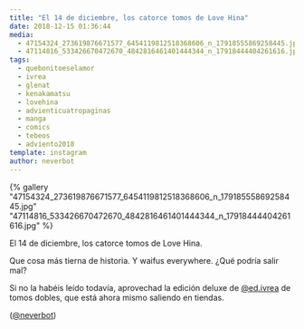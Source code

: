 ```yaml
---
title: "El 14 de diciembre, los catorce tomos de Love Hina"
date: 2018-12-15 01:36:44
media: 
  - 47154324_273619876671577_6454119812518368606_n_17918555869258445.jpg
  - 47114816_533426670472670_4842816461401444344_n_17918444404261616.jpg
tags: 
  - quebonitoeselamor
  - ivrea
  - glenat
  - kenakamatsu
  - lovehina
  - advienticuatropaginas
  - manga
  - comics
  - tebeos
  - adviento2018
template: instagram
author: neverbot
---
```


{% gallery "47154324_273619876671577_6454119812518368606_n_17918555869258445.jpg" "47114816_533426670472670_4842816461401444344_n_17918444404261616.jpg" %}

El 14 de diciembre, los catorce tomos de Love Hina.

Que cosa más tierna de historia. Y waifus everywhere. ¿Qué podría salir mal?

Si no la habéis leído todavía, aprovechad la edición deluxe de [@ed.ivrea](https://instagram.com/ed.ivrea) de tomos dobles, que está ahora mismo saliendo en tiendas.

([@neverbot](https://instagram.com/neverbot))
